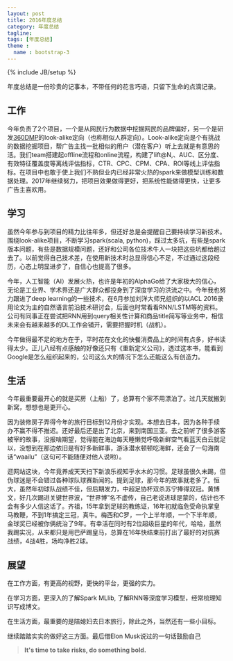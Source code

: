 ```yaml
---
layout: post
title: 2016年度总结
category: 年度总结
tagline: 
tags: [年度总结]
theme :
  name : bootstrap-3
---
```

{% include JB/setup %}

年度总结是一份珍贵的记事本，不带任何的花言巧语，只留下生命的点滴记录。

## 工作

今年负责了2个项目，一个是从网民行为数据中挖掘网民的品牌偏好，另一个是研发[360DMP](http://dmp.360.cn/)的look-alike定向（也称相似人群定向）。Look-alike定向是个有挑战的数据挖掘项目，帮广告主找一批相似的用户（潜在客户）听上去就是有意思的活。我们team搭建起offline流程和online流程，构建了lift@N,、AUC、区分度、有效特征覆盖度等离线评估指标，CTR、CPC、CPM、CPA、ROI等线上评估指标。在项目中也敢于使上我们不熟但业内已经非常火热的spark来做模型训练和数据处理。2017年继续努力，把项目效果做得更好，把系统性能做得更快，让更多广告主喜欢用。

## 学习

虽然今年参与到项目的精力比往年多，但还好总是会提醒自己要持续学习新技术。围绕look-alike项目，不断学习spark(scala, python)，踩过太多坑，有些是spark版本问题，有些是数据规模问题，还好和公司各位技术牛人一块把这些坑都给趟过去了。以前觉得自己技术差，在使用新技术时总显得信心不足，不过通过这段经历，心态上明显进步了，自信心也提高了很多。

今年，人工智能（AI）发展火热，也许是年初的AlphaGo给了大家极大的信心，无论是工业界、学术界还是广大群众都投身到了深度学习的洪流之中。今年我也努力跟进了deep learning的一些技术，在6月参加刘洋大师兄组织的以ACL 2016录用论文为主的自然语言前沿技术研讨会，后面也时常看看RNN/LSTM等的资料。公司有同事正在尝试把RNN用到query相关性计算和商品title简写等业务中，相信未来会有越来越多的DL工作会铺开，需要把握时机（战机）。

今年做得最不足的地方在于，平时花在文化的快餐消费品上的时间有点多，好书读得太少。正儿八经有点感触的好像还只有《重新定义公司》，透过这本书，能看到Google是怎么组织起来的，公司这么大的情况下怎么还能这么有创造力。


## 生活

今年最重要最开心的就是买房（上船）了，总算有个家不用漂泊了。过几天就搬到新窝，想想也是更开心。

因为装修房子弄得今年的旅行目标到12月份才实现。本想去日本，因为各种手续办不赢不得不推迟。还好最后还是出了北京，来到南国三亚。去之前听了很多游客被宰的故事，没报啥期望，觉得能在海边每天睡懒觉呼吸新鲜空气看蓝天白云就足以，没想到在那边依旧是有好多新鲜事，游泳潜水顿顿吃海鲜，还会了一句海南话“waailu”（这句可不能随便对他人说哟）。

逛网站这块，今年竟养成天天扫下新浪乐视知乎水木的习惯。足球虽很久未踢，但伪球迷是不会错过各种球队球赛新闻的。提到足球，那今年的故事就老多了。恒大，虽然年初球队战绩不佳，但后期发力，中超足协杯双杀苏宁捧得双冠。黄博文，好几次踢进关键世界波，“世界博”名不虚传，自己老说进球是蒙的，估计也不会有多少人信这话了。齐祖，15年拿到足球的教练证，16年初就临危受命执掌皇马教鞭，不到1年搞定三冠，真牛。梅西和C罗，一个上半年顺，一个下半年顺，金球奖已经被你俩统治了9年。有幸活在同时有2位超级巨星的年代，哈哈，虽然我踢实况，从来都只是用巴萨踢皇马，总算在16年快结束前打出了最好的对抗赛战绩，4战4胜，场均净胜2球。


## 展望

在工作方面，有更高的视野，更快的平台，更强的实力。

在学习方面，更深入的了解Spark MLlib, 了解RNN等深度学习模型，经常梳理知识写成博文。

在生活方面，最重要的是陪媳妇去日本旅行，除此之外，当然还有一些小目标。

继续踏踏实实的做好这三方面。最后借Elon Musk说过的一句话鼓励自己

> **It's time to take risks, do something bold.**
